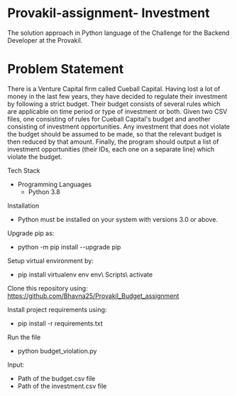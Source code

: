 # Provakil-assignment- Investment
The solution approach in Python language of the Challenge for the Backend Developer at the Provakil.

# Problem Statement
There is a Venture Capital firm called Cueball Capital. Having lost a lot of money in the last few years, they have decided to regulate their investment by following a strict budget. Their budget consists of several rules which are applicable on time period or type of investment or both. Given two CSV files, one consisting of rules for Cueball Capital's budget and another consisting of investment opportunities. Any investment that does not violate the budget should be assumed to be made, so that the relevant budget is then reduced by that amount. Finally, the program should output a list of investment opportunities (their IDs, each one on a separate line) which violate the budget.

Tech Stack
- Programming Languages
    - Python 3.8

Installation
- Python must be installed on your system with versions 3.0 or above.

Upgrade pip as:
- python -m pip install --upgrade pip

Setup virtual environment by:
- pip install virtualenv env
env\ Scripts\ activate

Clone this repository using:
https://github.com/Bhavna25/Provakil_Budget_assignment

Install project requirements using:
- pip install -r requirements.txt

Run the file
- python budget_violation.py

Input:
- Path of the budget.csv file
- Path of the investment.csv file

